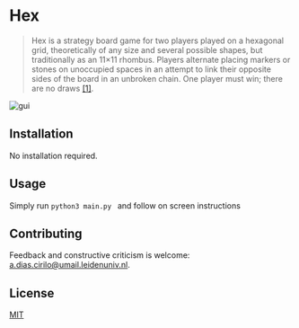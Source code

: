 # Hex

>Hex is a strategy board game for two players played on a hexagonal grid, theoretically of any size and several possible shapes, but traditionally as an 11×11 rhombus. Players alternate placing markers or stones on unoccupied spaces in an attempt to link their opposite sides of the board in an unbroken chain. One player must win; there are no draws [[1]][wiki].

![gui](https://github.com/alxdrcirilo/Hex/blob/master/imgs/gui.png)

[wiki]: https://en.wikipedia.org/wiki/Hex_(board_game)

## Installation

No installation required.

## Usage

Simply run ```python3 main.py ``` and follow on screen instructions

## Contributing

Feedback and constructive criticism is welcome: [a.dias.cirilo@umail.leidenuniv.nl](mailto:[a.dias.cirilo@umail.leidenuniv.nl).

## License
[MIT](https://choosealicense.com/licenses/mit/)
